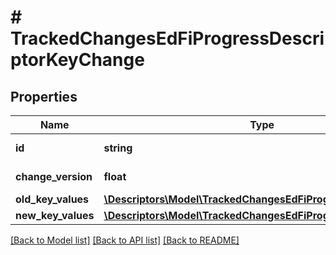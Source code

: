 # # TrackedChangesEdFiProgressDescriptorKeyChange

## Properties

Name | Type | Description | Notes
------------ | ------------- | ------------- | -------------
**id** | **string** | Resource identifier | [optional]
**change_version** | **float** | Change version | [optional]
**old_key_values** | [**\Descriptors\Model\TrackedChangesEdFiProgressDescriptorKey**](TrackedChangesEdFiProgressDescriptorKey.md) |  | [optional]
**new_key_values** | [**\Descriptors\Model\TrackedChangesEdFiProgressDescriptorKey**](TrackedChangesEdFiProgressDescriptorKey.md) |  | [optional]

[[Back to Model list]](../../README.md#models) [[Back to API list]](../../README.md#endpoints) [[Back to README]](../../README.md)
